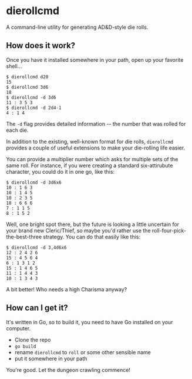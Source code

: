 # dierollcmd
A command-line utility for generating AD&amp;D-style die rolls.
## How does it work?
Once you have it installed somewhere in your path, open up your favorite shell...

    $ dierollcmd d20
    15
    $ dierollcmd 3d6
    18
    $ dierollcmd -d 3d6
    11 : 3 5 3
    $ dierollcmd -d 2d4-1
    4 : 1 4

The `-d` flag provides detailed information -- the number that was rolled for each die.

In addition to the existing, well-known format for die rolls, `dierollcmd` provides a couple of useful extensions to make your die-rolling life easier.

You can provide a multiplier number which asks for multiple sets of the same roll. For instance, if you were creating a standard six-attirubute character, you could do it in one go, like this:

    $ dierollcmd -d 3d6x6
    10 : 1 6 3
    10 : 1 4 5
    10 : 2 3 5
    18 : 6 6 6
    7 : 1 1 5
    8 : 1 5 2

Well, one bright spot there, but the future is looking a little uncertain for your brand new Cleric/Thief, so maybe you'd rather use the roll-four-pick-the-best-three strategy. You can do that easily like this:

    $ dierollcmd -d 3,4d6x6
    12 : 2 4 2 6
    15 : 4 5 6 4
    6 : 1 3 1 2
    15 : 1 4 6 5
    11 : 1 4 4 3
    10 : 1 3 4 3

A bit better! Who needs a high Charisma anyway?

## How can I get it?
It's written in Go, so to build it, you need to have Go installed on your computer.
* Clone the repo
* `go build`
* rename `dierollcmd` to `roll` or some other sensible name
* put it somewhere in your path

You're good. Let the dungeon crawling commence!